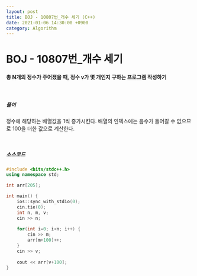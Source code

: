 ```yaml
---
layout: post
title: BOJ - 10807번_개수 세기 (C++)
date: 2021-01-06 14:30:00 +0900
category: Algorithm
---
```


# BOJ - 10807번_개수 세기

#### 총 N개의 정수가 주어졌을 때, 정수 v가 몇 개인지 구하는 프로그램 작성하기

<br/>

##### 풀이

정수에 해당하는 배열값을 1씩 증가시킨다. 배열의 인덱스에는 음수가 들어갈 수 없으므로 100을 더한 값으로 계산한다.

<br/>

##### 소스코드

```c++
#include <bits/stdc++.h>
using namespace std;

int arr[205];

int main() {
	ios::sync_with_stdio(0);
	cin.tie(0);
	int n, m, v;
	cin >> n;
	
	for(int i=0; i<n; i++) {
		cin >> m;
		arr[m+100]++;
	}
	cin >> v;
	
	cout << arr[v+100];
}
```

